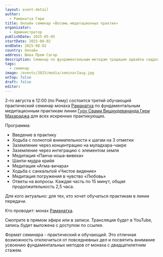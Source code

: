 ```yaml
---
layout: event-detail
author:
  - Раманатха Гири
title: Онлайн семинар «Восемь медитационных практик»
organizator:
  - Администратор
publishDate: 2025-05-05
startDate: 2025-08-02
endDate: 2025-08-02
country: Онлайн
address: Шива Прем Сагар
description: Семинар по фундаментальным методам традиции адвайты сиддхов.
tags:
  - семинар
image: /events/2025/media/seminar2aug.jpg
onTop: false
draft: false
editor:
---
```


2-го августа в 12:00 (по Риму) состоится третий обучающий практический семинар монаха  [Раманатха](https://ramanatha.advayta.org/o-ramanathe/) по фундаментальным медитационным практикам линии [Гуру Свами Вишнудевананда Гири Махараджа](https://www.advayta.org/master/biografiya-mastera/) для всех искренних практикующих.

Программа:
- Введение в практику
- Ходьба с полнотой внимательности к шагам на 3 отметки
- Заземление через концентрацию на муладхара-чакре
- Заземление через интеграцию с элементом земля
- Медитация «Панча-коша-вивека»
- Шанти-мудра крийя
- Медитация «Атма-вичара»
- Ходьба с санкальпой «Чистое видение»
- Медитация погружения в чувство «Любовь»
- Ответы на вопросы.
Каждая часть по 15 минут, общая продолжительность 2,5 часа.

Для кого актуально: для тех, кто хочет обучаться практикам в линии передачи.

Кто проводит: монах [Раманатха](https://ramanatha.advayta.org/o-ramanathe/).

Смотрите в прямом эфире или в записи. Трансляция будет в YouTube, запись будет выложена с доступом по ссылке.

Формат семинара - практический и обучающий. Это отличная возможность отключиться от повседневных дел и посвятить внимание усвоению фундаментальных методов от монаха с двадцатилетним стажем.